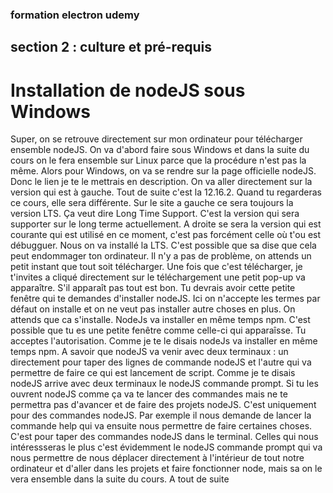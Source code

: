 ### formation electron udemy

## section 2 : culture et pré-requis

# Installation de nodeJS sous Windows
Super, on se retrouve directement sur mon ordinateur pour télécharger ensemble nodeJS. On va d'abord faire sous Windows et dans la suite du cours on le fera ensemble sur Linux parce que la procédure n'est pas la même. Alors pour Windows, on va se rendre sur la page officielle nodeJS. Donc le lien je te le mettrais en description. On va aller directement sur la version qui est à gauche. Tout de suite c'est la 12.16.2. Quand tu regarderas ce cours, elle sera différente. Sur le site a gauche ce sera toujours la version LTS. Ça veut dire Long Time Support. C'est la version qui sera supporter sur le long terme actuellement. A droite se sera la version qui est courante qui est utilisé en ce moment, c'est pas forcément celle où t'ou est débugguer. Nous on va installé la LTS. C'est possible que sa dise que cela peut endommager ton ordinateur. Il n'y a pas de problème, on attends un petit instant que tout soit télécharger. Une fois que c'est télécharger, je t'invites a cliqué directement sur le téléchargement une petit pop-up va apparaître. S'il apparaît pas tout est bon. Tu devrais avoir cette petite fenêtre qui te demandes d'installer nodeJS. Ici on n'accepte les termes par défaut on installe et on ne veut pas installer autre choses en plus. On attends que ca s'installe. NodeJs va installer en même temps npm. C'est possible que tu es une petite fenêtre comme celle-ci qui apparaîsse. Tu acceptes l'autorisation. Comme je te le disais nodeJs va installer en même temps npm. A savoir que nodeJS va venir avec deux terminaux : un directement pour taper des lignes de commande nodeJS et l'autre qui va permettre de faire ce qui est lancement de script. Comme je te disais nodeJS arrive avec deux terminaux le nodeJS commande prompt. Si tu les ouvrent nodeJS comme ça va te lancer des commandes mais ne te permettra pas d'avancer et de faire des projets nodeJS. C'est uniquement pour des commandes nodeJS. Par exemple il nous demande de lancer la commande help qui va ensuite nous permettre de faire certaines choses. C'est pour taper des commandes nodeJS dans le terminal. Celles qui nous intéressseras le plus c'est évidemment le nodeJS commande prompt qui va nous permettre de nous déplacer directement à l'intérieur de tout notre ordinateur et d'aller dans les projets et faire fonctionner node, mais sa on le vera ensemble dans la suite du cours. A tout de suite